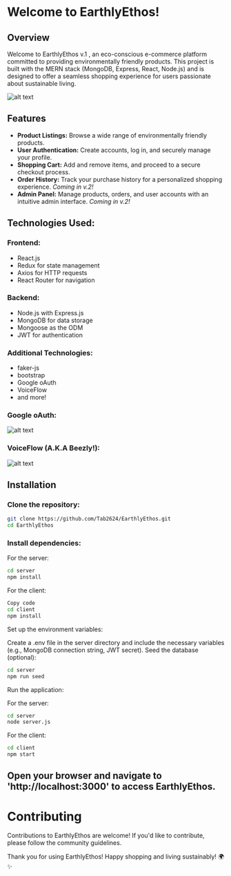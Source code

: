 [sign-in]: https://i.imgur.com/o3F2QDf.png
[home]: https://i.imgur.com/Dt3SsSF.png
[beezly]: https://i.imgur.com/DUHSFtH.png

# Welcome to EarthlyEthos!

## Overview
Welcome to EarthlyEthos v.1 , an eco-conscious e-commerce platform committed to providing environmentally friendly products. This project is built with the MERN stack (MongoDB, Express, React, Node.js) and is designed to offer a seamless shopping experience for users passionate about sustainable living.

![alt text][home]

## Features
- **Product Listings:** Browse a wide range of environmentally friendly products.
- **User Authentication:** Create accounts, log in, and securely manage your profile.
- **Shopping Cart:** Add and remove items, and proceed to a secure checkout process.
- **Order History:** Track your purchase history for a personalized shopping experience. *Coming in v.2!*
- **Admin Panel:** Manage products, orders, and user accounts with an intuitive admin interface. *Coming in v.2!*

## Technologies Used:

### Frontend:
- React.js
- Redux for state management
- Axios for HTTP requests
- React Router for navigation

### Backend:
- Node.js with Express.js
- MongoDB for data storage
- Mongoose as the ODM
- JWT for  authentication 

### Additional Technologies:
- faker-js
- bootstrap
- Google oAuth
- VoiceFlow
- and more!

### Google oAuth:

![alt text][sign-in]

### VoiceFlow (A.K.A Beezly!):

![alt text][beezly]

## Installation
### Clone the repository:

```bash
git clone https://github.com/Tab2624/EarthlyEthos.git
cd EarthlyEthos
```

### Install dependencies:

For the server:

```bash
cd server
npm install
```

For the client:

```bash
Copy code
cd client
npm install
```

Set up the environment variables:

Create a .env file in the server directory and include the necessary variables (e.g., MongoDB connection string, JWT secret).
Seed the database (optional):

```bash
cd server
npm run seed
```

Run the application:

For the server:

```bash
cd server
node server.js
```

For the client:

```bash
cd client
npm start
```

## Open your browser and navigate to 'http://localhost:3000' to access EarthlyEthos.

# Contributing
Contributions to EarthlyEthos are welcome! If you'd like to contribute, please follow the community guidelines.

Thank you for using EarthlyEthos! Happy shopping and living sustainably! 🌍✨
